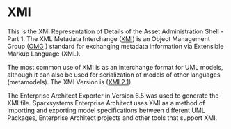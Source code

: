 # XMI
This is the XMI Representation of Details of the Asset Administration Shell - Part 1.
The XML Metadata Interchange ([XMI](https://de.wikipedia.org/wiki/XML_Metadata_Interchange)) is an Object Management Group ([OMG](https://de.wikipedia.org/wiki/Unified_Modeling_Language) ) standard for exchanging metadata information via Extensible Markup Language (XML).

The most common use of XMI is as an interchange format for UML models, although it can also be used for serialization of models of other languages (metamodels). The XMI Version is ([XMI 2.1](https://www.omg.org/spec/XMI/2.1/About-XMI/)).

The Enterprise Architect Exporter in Version 6.5 was used to generate the XMI file. Sparxsystems Enterprise Architect uses XMI as a method of importing and exporting model specifications between different UML Packages, Enterprise Architect projects and other tools that support XMI.
